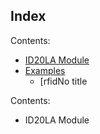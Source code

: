 ## Index

Contents:

-   [ID20LA Module](https://docs.zerynth.com/latest/official/lib.idinnovations.id20la/docs/official_lib.idinnovations.id20la_id20la.html)
-   [Examples](https://docs.zerynth.com/latest/official/lib.idinnovations.id20la/examples/examples.html)
    -   [rfidNo title

<!-- The text you write here will appear in the first doc page. (This is just a comment, will not be reander](https://docs.zerynth.com/latest/official/lib.idinnovations.id20la/examples/examples.html#rfid-reader)ed) -->
Contents:


* ID20LA Module
<!--stackedit_data:
eyJoaXN0b3J5IjpbLTg1MzQ3MDI3OCwtNjc4NDM0MjU2XX0=
-->
